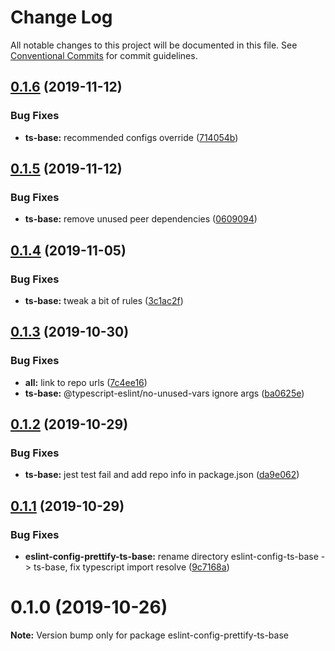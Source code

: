 # Change Log

All notable changes to this project will be documented in this file.
See [Conventional Commits](https://conventionalcommits.org) for commit guidelines.

## [0.1.6](https://github.com/devrsi0n/eslint-config/compare/v0.1.5...v0.1.6) (2019-11-12)


### Bug Fixes

* **ts-base:**  recommended configs override ([714054b](https://github.com/devrsi0n/eslint-config/commit/714054bfb9b471af5f319b01b73f1f41c36b02b0))





## [0.1.5](https://github.com/devrsi0n/eslint-config/compare/v0.1.4...v0.1.5) (2019-11-12)


### Bug Fixes

* **ts-base:** remove unused peer dependencies ([0609094](https://github.com/devrsi0n/eslint-config/commit/0609094b44ab100718252a533326b9556a845382))





## [0.1.4](https://github.com/devrsi0n/eslint-config/compare/v0.1.3...v0.1.4) (2019-11-05)


### Bug Fixes

* **ts-base:** tweak a bit of rules ([3c1ac2f](https://github.com/devrsi0n/eslint-config/commit/3c1ac2fe50f23c243315919d9d6546cabee52857))





## [0.1.3](https://github.com/devrsi0n/eslint-config/compare/v0.1.2...v0.1.3) (2019-10-30)


### Bug Fixes

* **all:** link to repo urls ([7c4ee16](https://github.com/devrsi0n/eslint-config/commit/7c4ee16f5b911239fc61dab417f3a6227ef8ddbd))
* **ts-base:** @typescript-eslint/no-unused-vars ignore args ([ba0625e](https://github.com/devrsi0n/eslint-config/commit/ba0625e7c1230cb6e817e7596cb1421720162f3e))





## [0.1.2](https://github.com/devrsi0n/eslint-config-prettify/compare/v0.1.1...v0.1.2) (2019-10-29)


### Bug Fixes

* **ts-base:** jest test fail and add repo info in package.json ([da9e062](https://github.com/devrsi0n/eslint-config-prettify/commit/da9e062b7773f404c064ee8b79b3e63c99268db1))





## [0.1.1](https://github.com/devrsi0n/eslint-config-prettify/compare/v0.1.0...v0.1.1) (2019-10-29)


### Bug Fixes

* **eslint-config-prettify-ts-base:** rename directory eslint-config-ts-base -> ts-base, fix typescript import resolve ([9c7168a](https://github.com/devrsi0n/eslint-config-prettify/commit/9c7168ae67a3e241647227da7adea54a7cae8686))





# 0.1.0 (2019-10-26)

**Note:** Version bump only for package eslint-config-prettify-ts-base
